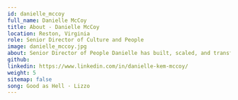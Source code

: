 ```yaml
---
id: danielle_mccoy
full_name: Danielle McCoy
title: About - Danielle McCoy
location: Reston, Virginia
role: Senior Director of Culture and People
image: danielle_mccoy.jpg
about: Senior Director of People Danielle has built, scaled, and transformed award-winning companies known for their people-first cultures for over 15 years. As a champion of inclusion, Danielle spearheads game-changing people initiatives to ensure every Rafter feels valued and heard. Graduating from the University of Iowa (Go Hawks!) and currently pursuing a graduate degree in I-O Psychology from Harvard’s Division of Continuing Education, Danielle is always focused on the cutting edge of research and strategies to help people thrive at work. When she's not busy shaping the future of human engagement and operations, you'll find her exploring Northern Virginia's wine country or cheering on the Baltimore Ravens.
github:
linkedin: https://www.linkedin.com/in/danielle-kem-mccoy/
weight: 5
sitemap: false
song: Good as Hell · Lizzo
---
```

